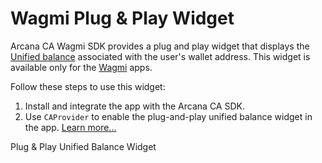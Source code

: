 # Wagmi Plug & Play Widget

Arcana CA Wagmi SDK provides a plug and play widget that displays the [Unified balance](../unified-balance/) associated with the user's wallet address. This widget is available only for the [Wagmi](https://wagmi.sh/) apps.

Follow these steps to use this widget:

1. Install and integrate the app with the Arcana CA SDK.
1. Use `CAProvider` to enable the plug-and-play unified balance widget in the app. [Learn more...](../../../quick-start/ca-wagmi-quick-start/)

Plug & Play Unified Balance Widget
